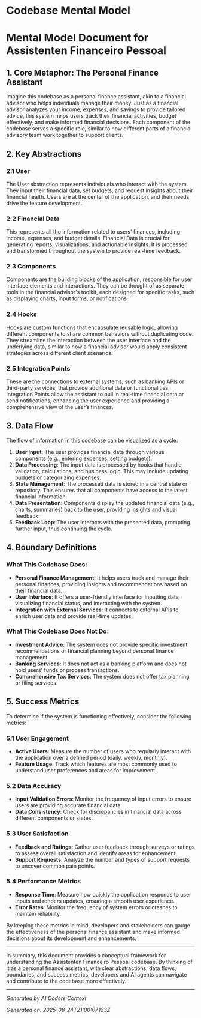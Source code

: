 # Codebase Mental Model

# Mental Model Document for Assistenten Financeiro Pessoal

## 1. Core Metaphor: The Personal Finance Assistant

Imagine this codebase as a personal finance assistant, akin to a financial advisor who helps individuals manage their money. Just as a financial advisor analyzes your income, expenses, and savings to provide tailored advice, this system helps users track their financial activities, budget effectively, and make informed financial decisions. Each component of the codebase serves a specific role, similar to how different parts of a financial advisory team work together to support clients.

## 2. Key Abstractions

### 2.1 User
The User abstraction represents individuals who interact with the system. They input their financial data, set budgets, and request insights about their financial health. Users are at the center of the application, and their needs drive the feature development.

### 2.2 Financial Data
This represents all the information related to users' finances, including income, expenses, and budget details. Financial Data is crucial for generating reports, visualizations, and actionable insights. It is processed and transformed throughout the system to provide real-time feedback.

### 2.3 Components
Components are the building blocks of the application, responsible for user interface elements and interactions. They can be thought of as separate tools in the financial advisor's toolkit, each designed for specific tasks, such as displaying charts, input forms, or notifications.

### 2.4 Hooks
Hooks are custom functions that encapsulate reusable logic, allowing different components to share common behaviors without duplicating code. They streamline the interaction between the user interface and the underlying data, similar to how a financial advisor would apply consistent strategies across different client scenarios.

### 2.5 Integration Points
These are the connections to external systems, such as banking APIs or third-party services, that provide additional data or functionalities. Integration Points allow the assistant to pull in real-time financial data or send notifications, enhancing the user experience and providing a comprehensive view of the user’s finances.

## 3. Data Flow

The flow of information in this codebase can be visualized as a cycle:

1. **User Input**: The user provides financial data through various components (e.g., entering expenses, setting budgets).
2. **Data Processing**: The input data is processed by hooks that handle validation, calculations, and business logic. This may include updating budgets or categorizing expenses.
3. **State Management**: The processed data is stored in a central state or repository. This ensures that all components have access to the latest financial information.
4. **Data Presentation**: Components display the updated financial data (e.g., charts, summaries) back to the user, providing insights and visual feedback.
5. **Feedback Loop**: The user interacts with the presented data, prompting further input, thus continuing the cycle.

## 4. Boundary Definitions

### What This Codebase Does:
- **Personal Finance Management**: It helps users track and manage their personal finances, providing insights and recommendations based on their financial data.
- **User Interface**: It offers a user-friendly interface for inputting data, visualizing financial status, and interacting with the system.
- **Integration with External Services**: It connects to external APIs to enrich user data and provide real-time updates.

### What This Codebase Does Not Do:
- **Investment Advice**: The system does not provide specific investment recommendations or financial planning beyond personal finance management.
- **Banking Services**: It does not act as a banking platform and does not hold users' funds or process transactions.
- **Comprehensive Tax Services**: The system does not offer tax planning or filing services.

## 5. Success Metrics

To determine if the system is functioning effectively, consider the following metrics:

### 5.1 User Engagement
- **Active Users**: Measure the number of users who regularly interact with the application over a defined period (daily, weekly, monthly).
- **Feature Usage**: Track which features are most commonly used to understand user preferences and areas for improvement.

### 5.2 Data Accuracy
- **Input Validation Errors**: Monitor the frequency of input errors to ensure users are providing accurate financial data.
- **Data Consistency**: Check for discrepancies in financial data across different components or states.

### 5.3 User Satisfaction
- **Feedback and Ratings**: Gather user feedback through surveys or ratings to assess overall satisfaction and identify areas for enhancement.
- **Support Requests**: Analyze the number and types of support requests to uncover common pain points.

### 5.4 Performance Metrics
- **Response Time**: Measure how quickly the application responds to user inputs and renders updates, ensuring a smooth user experience.
- **Error Rates**: Monitor the frequency of system errors or crashes to maintain reliability.

By keeping these metrics in mind, developers and stakeholders can gauge the effectiveness of the personal finance assistant and make informed decisions about its development and enhancements.

---

In summary, this document provides a conceptual framework for understanding the Assistenten Financeiro Pessoal codebase. By thinking of it as a personal finance assistant, with clear abstractions, data flows, boundaries, and success metrics, developers and AI agents can navigate and contribute to the codebase more effectively.

---
*Generated by AI Coders Context*

*Generated on: 2025-08-24T21:00:07.133Z*

